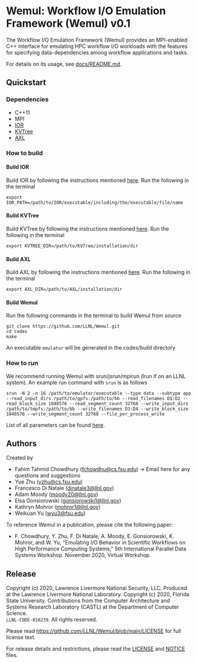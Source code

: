 # Wemul: Workflow I/O Emulation Framework (Wemul) v0.1

The Workflow I/O Emulation Framework (Wemul) provides an MPI-enabled
C++ interface for emulating HPC workflow I/O workloads with the features
for specifying data-dependencies among workflow applications and tasks.

For details on its usage, see [docs/README.md](https://github.com/LLNL/Wemul/blob/main/docs/README.md).

## Quickstart
### Dependencies
- C++11
- MPI
- [IOR](https://github.com/LLNL/ior)
- [KVTree](https://github.com/LLNL/KVTree)
- [AXL](https://github.com/ECP-VeloC/AXL)
### How to build
#### Build IOR
Build IOR by following the instructions mentioned [here](https://github.com/LLNL/ior/blob/master/README).
Run the following in the terminal
```shell
export IOR_PATH=/path/to/IOR/executable/including/the/executable/file/name
```
#### Build KVTree
Build KVTree by following the instructions mentioned [here](https://github.com/ECP-VeloC/KVTree/blob/master/README.md).
Run the following in the terminal
```shell
export KVTREE_DIR=/path/to/KVTree/installation/dir
```
#### Build AXL
Build AXL by following the instructions mentioned [here](https://github.com/ECP-VeloC/AXL/blob/master/README.md).
Run the following in the terminal
```shell
export AXL_DIR=/path/to/AXL/installation/dir
```
#### Build Wemul
Run the following commands in the terminal to build Wemul from source
```shell
git clone https://github.com/LLNL/Wemul.git
cd codes
make
```
An executable ```emulator``` will be generated in the codes/build directory
### How to run
We recommend running Wemul with srun/jsrun/mpirun (lrun if on an LLNL system).
An example run command with ```srun``` is as follows
```shell
srun -N 2 -n 16 /path/to/emulator/executable --type data --subtype app  --read_input_dirs /path/to/gpfs:/path/to/bb --read_filenames D1:D2 --read_block_size 1048576 --read_segment_count 32768 --write_input_dirs /path/to/tmpfs:/path/to/bb --write_filenames D3:D4 --write_block_size 1048576 --write_segment_count 32768 --file_per_process_write
```
List of all parameters can be found [here](https://github.com/LLNL/Wemul/blob/main/docs/README.md#functionality-and-usage).

## Authors
Created by
- Fahim Tahmid Chowdhury    (fchowdhu@cs.fsu.edu) -> Email here for any questions and suggestions
- Yue Zhu                   (yzhu@cs.fsu.edu)
- Francesco Di Natale       (dinatale3@llnl.gov)
- Adam Moody                (moody20@llnl.gov)
- Elsa Gonsiorowski         (gonsiorowski1@llnl.gov)
- Kathryn Mohror            (mohror1@llnl.gov)
- Weikuan Yu                (wyu3@fsu.edu)

To reference Wemul in a publication, please cite the following paper:

* F. Chowdhury, Y. Zhu, F. Di Natale, A. Moody, E. Gonsiorowski, K. Mohror, and W. Yu, "Emulating I/O Behavior in Scientific Workflows on High Performance Computing Systems," 5th International Parallel Data Systems Workshop. November 2020, Virtual Workshop.

## Release
Copyright (c) 2020, Lawrence Livermore National Security, LLC.
Produced at the Lawrence Livermore National Laboratory.
Copyright (c) 2020, Florida State University. Contributions from
the Computer Architecture and Systems Research Laboratory (CASTL)
at the Department of Computer Science.
<br/>
`LLNL-CODE-816239`. All rights reserved.

Please read https://github.com/LLNL/Wemul/blob/main/LICENSE for full license text.


For release details and restrictions, please read the [LICENSE](https://github.com/LLNL/Wemul/blob/main/LICENSE) and [NOTICE](https://github.com/LLNL/Wemul/blob/main/NOTICE) files.